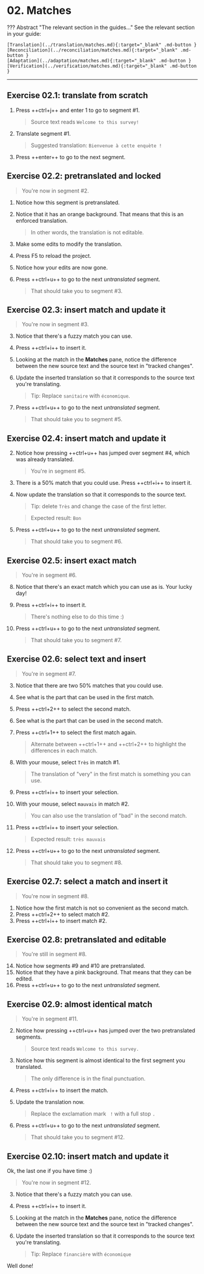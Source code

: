 # 02. Matches

<!-- prettier-ignore -->
??? Abstract "The relevant section in the guides..." 
	See the relevant section in your guide:

    [Translation](../translation/matches.md){:target="_blank" .md-button }
    [Reconciliation](../reconciliation/matches.md){:target="_blank" .md-button }
    [Adaptation](../adaptation/matches.md){:target="_blank" .md-button }
    [Verification](../verification/matches.md){:target="_blank" .md-button }

---

## Exercise 02.1: translate from scratch

1. Press ++ctrl+j++ and enter 1 to go to segment #1.

   > Source text reads `Welcome to this survey!`

1. Translate segment #1.

   > Suggested translation: `Bienvenue à cette enquète !`

1. Press ++enter++ to go to the next segment.

## Exercise 02.2: pretranslated and locked

> You're now in segment #2.

1. Notice how this segment is pretranslated.
1. Notice that it has an orange background. That means that this is an enforced translation.

   > In other words, the translation is not editable.

1. Make some edits to modify the translation.
1. Press F5 to reload the project.
1. Notice how your edits are now gone.
1. Press ++ctrl+u++ to go to the next _untranslated_ segment.

   > That should take you to segment #3.

<!-- harmonize: move to -> go to @todo -->

## Exercise 02.3: insert match and update it

> You're now in segment #3.

3. Notice that there's a fuzzy match you can use.
4. Press ++ctrl+i++ to insert it.
5. Looking at the match in the **Matches** pane, notice the difference between the new source text and the source text in "tracked changes".
6. Update the inserted translation so that it corresponds to the source text you're translating.

   > Tip: Replace `sanitaire` with `économique`.

7. Press ++ctrl+u++ to go to the next _untranslated_ segment.

   > That should take you to segment #5.

## Exercise 02.4: insert match and update it

2. Notice how pressing ++ctrl+u++ has jumped over segment #4, which was already translated.

   > You're in segment #5.

3. There is a 50% match that you could use. Press ++ctrl+i++ to insert it.
4. Now update the translation so that it corresponds to the source text.

   > Tip: delete `Très` and change the case of the first letter.

   > Expected result: `Bon`

5. Press ++ctrl+u++ to go to the next _untranslated_ segment.

   > That should take you to segment #6.

## Exercise 02.5: insert exact match

> You're in segment #6.

8. Notice that there's an exact match which you can use as is. Your lucky day!
9. Press ++ctrl+i++ to insert it.

   > There's nothing else to do this time :)

10. Press ++ctrl+u++ to go to the next _untranslated_ segment.

    > That should take you to segment #7.

## Exercise 02.6: select text and insert

> You're in segment #7.

3. Notice that there are two 50% matches that you could use.
4. See what is the part that can be used in the first match.
5. Press ++ctrl+2++ to select the second match.
6. See what is the part that can be used in the second match.
7. Press ++ctrl+1++ to select the first match again.

   > Alternate between ++ctrl+1++ and ++ctrl+2++ to highlight the differences in each match.

8. With your mouse, select `Très` in match #1.

   > The translation of "very" in the first match is something you can use.

9. Press ++ctrl+i++ to insert your selection.
10. With your mouse, select `mauvais` in match #2.

    > You can also use the translation of "bad" in the second match.

11. Press ++ctrl+i++ to insert your selection.

    > Expected result: `très mauvais`

12. Press ++ctrl+u++ to go to the next _untranslated_ segment.

    > That should take you to segment #8.

## Exercise 02.7: select a match and insert it

> You're now in segment #8.

1. Notice how the first match is not so convenient as the second match.
2. Press ++ctrl+2++ to select match #2.
3. Press ++ctrl+i++ to insert match #2.

## Exercise 02.8: pretranslated and editable

> You're still in segment #8.

14. Notice how segments #9 and #10 are pretranslated.
15. Notice that they have a pink background. That means that they can be edited.
16. Press ++ctrl+u++ to go to the next _untranslated_ segment.

## Exercise 02.9: almost identical match

> You're in segment #11.

2. Notice how pressing ++ctrl+u++ has jumped over the two pretranslated segments.

   > Source text reads `Welcome to this survey.`

3. Notice how this segment is almost identical to the first segment you translated.

   > The only difference is in the final punctuation.

4. Press ++ctrl+i++ to insert the match.
5. Update the translation now.

   > Replace the exclamation mark ` !` with a full stop `.`

6. Press ++ctrl+u++ to go to the next _untranslated_ segment.

   > That should take you to segment #12.

<!--
quiz: which one is more efficient?
-->

<!--
quiz: do you prefer to select and insert, or insert and update?
-->

## Exercise 02.10: insert match and update it

Ok, the last one if you have time :)

> You're now in segment #12.

3. Notice that there's a fuzzy match you can use.
4. Press ++ctrl+i++ to insert it.
5. Looking at the match in the **Matches** pane, notice the difference between the new source text and the source text in "tracked changes".
6. Update the inserted translation so that it corresponds to the source text you're translating.

   > Tip: Replace `financière` with `économique`

Well done!

